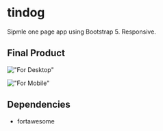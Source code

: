 # tindog
Sipmle one page app using Bootstrap 5. Responsive.


## Final Product

!["For Desktop"]()

!["For Mobile"]()



## Dependencies

- fortawesome
